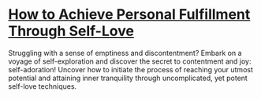 
# [How to Achieve Personal Fulfillment Through Self-Love](https://www.mindhaste.com/t/fulfillment/how-to-achieve-personal-fulfillment-through-self-love-324)

Struggling with a sense of emptiness and discontentment? Embark on a voyage of self-exploration and discover the secret to contentment and joy: self-adoration! Uncover how to initiate the process of reaching your utmost potential and attaining inner tranquility through uncomplicated, yet potent self-love techniques.
    
